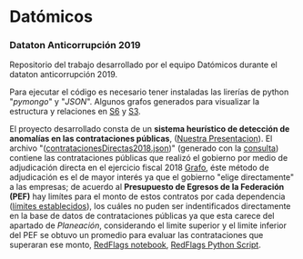 # Datómicos
### Dataton Anticorrupción 2019
Repositorio del trabajo desarrollado por el equipo Datómicos durante el dataton anticorrupción 2019.

Para ejecutar el código es necesario tener instaladas las lirerías de python "*pymongo*" y "*JSON*".  Algunos grafos generados para visualizar la estructura y relaciones en [S6](./src/S6.svg) y [S3](./src/S3.png).

El proyecto desarrollado consta de un **sistema heurístico de detección de anomalías en las contrataciones públicas**, ([Nuestra Presentacion](./presentacion_Datomicos.pdf)). El archivo "([contratacionesDirectas2018.json](https://www.google.com/))" (generado con la [consulta](./src/mongo_query.js)) contiene las contrataciones públicas que realizó el gobierno por medio de adjudicación directa en el ejercicio fiscal 2018 [Grafo](./src/contratosDirectos.png), éste método de adjudicación es el de mayor interés ya que el gobierno "elige directamente" a las empresas; de acuerdo al **Presupuesto de Egresos de la Federación (PEF)** hay limítes para el monto de estos contratos por cada dependencia ([límites establecidos](./limites_presupuestales.xlsx)), los cuáles no puden ser indentificados directamente en la base de datos de contrataciones públicas ya que esta carece del apartado de *Planeación*, considerando el limite superior y el limite inferior del PEF se obtuvo un promedio para evaluar las contrataciones que superaran ese monto, [RedFlags notebook](./src/contratacionesDirectas2018.ipynb), [RedFlags Python Script](./src/RedFlags.py). 
